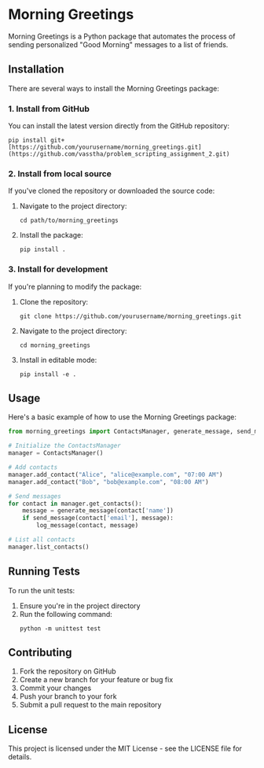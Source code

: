 # Morning Greetings

Morning Greetings is a Python package that automates the process of sending personalized "Good Morning" messages to a list of friends.

## Installation

There are several ways to install the Morning Greetings package:

### 1. Install from GitHub

You can install the latest version directly from the GitHub repository:

```
pip install git+[https://github.com/yourusername/morning_greetings.git](https://github.com/vasstha/problem_scripting_assignment_2.git)
```


### 2. Install from local source

If you've cloned the repository or downloaded the source code:

1. Navigate to the project directory:
   ```
   cd path/to/morning_greetings
   ```
2. Install the package:
   ```
   pip install .
   ```

### 3. Install for development

If you're planning to modify the package:

1. Clone the repository:
   ```
   git clone https://github.com/yourusername/morning_greetings.git
   ```
2. Navigate to the project directory:
   ```
   cd morning_greetings
   ```
3. Install in editable mode:
   ```
   pip install -e .
   ```

## Usage

Here's a basic example of how to use the Morning Greetings package:

```python
from morning_greetings import ContactsManager, generate_message, send_message, log_message

# Initialize the ContactsManager
manager = ContactsManager()

# Add contacts
manager.add_contact("Alice", "alice@example.com", "07:00 AM")
manager.add_contact("Bob", "bob@example.com", "08:00 AM")

# Send messages
for contact in manager.get_contacts():
    message = generate_message(contact['name'])
    if send_message(contact['email'], message):
        log_message(contact, message)

# List all contacts
manager.list_contacts()
```

## Running Tests

To run the unit tests:

1. Ensure you're in the project directory
2. Run the following command:
   ```
   python -m unittest test
   ```

## Contributing

1. Fork the repository on GitHub
2. Create a new branch for your feature or bug fix
3. Commit your changes
4. Push your branch to your fork
5. Submit a pull request to the main repository

## License

This project is licensed under the MIT License - see the LICENSE file for details.
